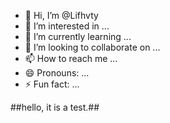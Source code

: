 - 👋 Hi, I’m @Lifhvty
- 👀 I’m interested in ...
- 🌱 I’m currently learning ...
- 💞️ I’m looking to collaborate on ...
- 📫 How to reach me ...
- 😄 Pronouns: ...
- ⚡ Fun fact: ...

<!---
Lifhvty/Lifhvty is a ✨ special ✨ repository because its `README.md` (this file) appears on your GitHub profile.
You can click the Preview link to take a look at your changes.
--->

##hello, it is a test.##
